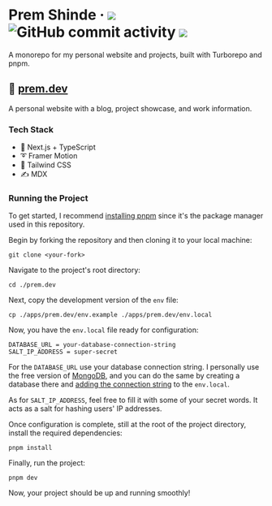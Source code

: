 <div>
  <h1>
    Prem Shinde
    &middot;
    <img src="https://img.shields.io/website?style=flat-square&url=https%3A%2F%2Fpremshindedev.vercel.app"/>
    <img alt="GitHub commit activity" src="https://img.shields.io/github/commit-activity/m/PremShinde-2013/prem.dev">
    <img src="https://img.shields.io/github/deployments/PremShinde-2013/prem.dev/production?label=production&style=flat-square"/>
  </h1>
</div>

A monorepo for my personal website and projects, built with Turborepo and pnpm.

## 📘 [prem.dev](https://premshindedev.vercel.app/)

A personal website with a blog, project showcase, and work information.


### Tech Stack

- 🚀 Next.js + TypeScript
- ➰ Framer Motion
- 🍃 Tailwind CSS
- ✍ MDX

### Running the Project

To get started, I recommend [installing pnpm](https://pnpm.io/installation) since it's the package manager used in this repository.

Begin by forking the repository and then cloning it to your local machine:

```
git clone <your-fork>
```

Navigate to the project's root directory:

```
cd ./prem.dev
```

Next, copy the development version of the `env` file:

```
cp ./apps/prem.dev/env.example ./apps/prem.dev/env.local
```

Now, you have the `env.local` file ready for configuration:

```
DATABASE_URL = your-database-connection-string
SALT_IP_ADDRESS = super-secret
```

For the `DATABASE_URL` use your database connection string. I personally use the free version of [MongoDB](https://www.mongodb.com/), and you can do the same by creating a database there and [adding the connection string](https://www.mongodb.com/basics/mongodb-connection-string) to the `env.local`.

As for `SALT_IP_ADDRESS`, feel free to fill it with some of your secret words. It acts as a salt for hashing users' IP addresses.

Once configuration is complete, still at the root of the project directory, install the required dependencies:

```
pnpm install
```

Finally, run the project:

```
pnpm dev
```

Now, your project should be up and running smoothly!
